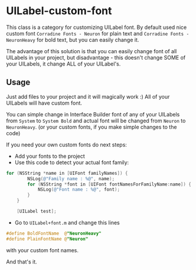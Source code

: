 UILabel-custom-font
===================

This class is a category for customizing UILabel font.
By default used nice custom font `Corradine Fonts - Neuron` for plain text 
and `Corradine Fonts - NeuronHeavy` for bold text, but you can easily change it.

The advantage of this solution is that you can easily change font of all UILabels in your project, 
but disadvantage - this doesn't change SOME of your UILabels, it change ALL of your UILabel's.

## Usage

Just add files to your project and it will magically work :)
All of your UILabels will have custom font.

You can simple change in Interface Builder font of any of your UILabels from `System` to `System Bold` and actual font will be changed from `Neuron` to `NeuronHeavy`.
(or your custom fonts, if you make simple changes to the code)

If you need your own custom fonts do next steps:
* Add your fonts to the project
* Use this code to detect your actual font family:

```objective-c
for (NSString *name in [UIFont familyNames]) {
        NSLog(@"Family name : %@", name);
        for (NSString *font in [UIFont fontNamesForFamilyName:name]) {
            NSLog(@"Font name : %@", font);
        }
    }
```


```objective-c
	[UILabel test];
```



* Go to `UILabel+font.m` and change this lines

```objective-c
#define BoldFontName  @"NeuronHeavy"
#define PlainFontName @"Neuron"
```

with your custom font names.

And that's it.